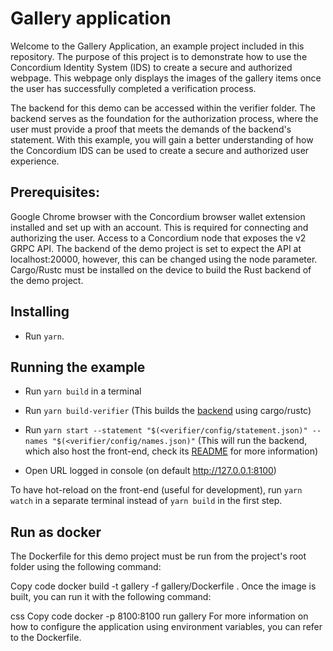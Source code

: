 # Gallery application

Welcome to the Gallery Application, an example project included in this repository. The purpose of this project is to demonstrate how to use the Concordium Identity System (IDS) to create a secure and authorized webpage. This webpage only displays the images of the gallery items once the user has successfully completed a verification process.

The backend for this demo can be accessed within the verifier folder. The backend serves as the foundation for the authorization process, where the user must provide a proof that meets the demands of the backend's statement. With this example, you will gain a better understanding of how the Concordium IDS can be used to create a secure and authorized user experience.

## Prerequisites:

Google Chrome browser with the Concordium browser wallet extension installed and set up with an account. This is required for connecting and authorizing the user.
Access to a Concordium node that exposes the v2 GRPC API. The backend of the demo project is set to expect the API at localhost:20000, however, this can be changed using the node parameter.
Cargo/Rustc must be installed on the device to build the Rust backend of the demo project.

## Installing

-   Run `yarn`.

## Running the example

-   Run `yarn build` in a terminal
-   Run `yarn build-verifier` (This builds the [backend](./verifier/) using cargo/rustc)

-   Run `yarn start --statement "$(<verifier/config/statement.json)" --names "$(<verifier/config/names.json)"` (This will run the backend, which also host the front-end, check its [README](./verifier/README.md) for more information)
-   Open URL logged in console (on default http://127.0.0.1:8100)

To have hot-reload on the front-end (useful for development), run `yarn watch` in a separate terminal instead of `yarn build` in the first step.

## Run as docker
The Dockerfile for this demo project must be run from the project's root folder using the following command:

Copy code
docker build -t gallery -f gallery/Dockerfile .
Once the image is built, you can run it with the following command:

css
Copy code
docker -p 8100:8100 run gallery
For more information on how to configure the application using environment variables, you can refer to the Dockerfile.
